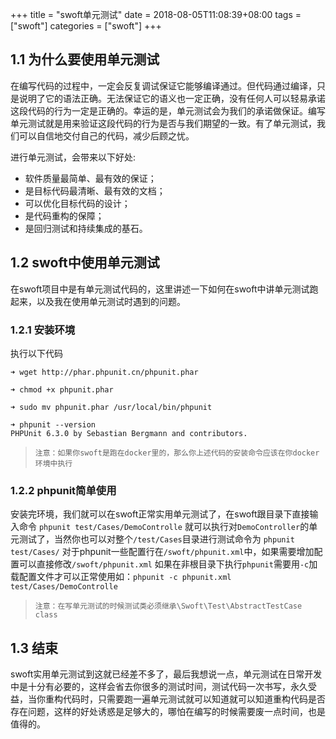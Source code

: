 +++
title = "swoft单元测试"
date = 2018-08-05T11:08:39+08:00
tags = ["swoft"]
categories = ["swoft"]
+++


## 1.1 为什么要使用单元测试
   在编写代码的过程中，一定会反复调试保证它能够编译通过。但代码通过编译，只是说明了它的语法正确。无法保证它的语义也一定正确，没有任何人可以轻易承诺这段代码的行为一定是正确的。幸运的是，单元测试会为我们的承诺做保证。编写单元测试就是用来验证这段代码的行为是否与我们期望的一致。有了单元测试，我们可以自信地交付自己的代码，减少后顾之忧。
   <!--more-->
   
进行单元测试，会带来以下好处:

* 软件质量最简单、最有效的保证；
* 是目标代码最清晰、最有效的文档；
* 可以优化目标代码的设计；
* 是代码重构的保障；
* 是回归测试和持续集成的基石。

## 1.2 swoft中使用单元测试
在swoft项目中是有单元测试代码的，这里讲述一下如何在swoft中讲单元测试跑起来，以及我在使用单元测试时遇到的问题。
### 1.2.1 安装环境
执行以下代码
```
➜ wget http://phar.phpunit.cn/phpunit.phar

➜ chmod +x phpunit.phar

➜ sudo mv phpunit.phar /usr/local/bin/phpunit

➜ phpunit --version
PHPUnit 6.3.0 by Sebastian Bergmann and contributors.
```

> `注意：如果你swoft是跑在docker里的，那么你上述代码的安装命令应该在你docker环境中执行`

### 1.2.2 phpunit简单使用
安装完环境，我们就可以在swoft正常实用单元测试了，在swoft跟目录下直接输入命令
```phpunit test/Cases/DemoControlle```
就可以执行对`DemoController`的单元测试了，当然你也可以对整个`/test/Cases`目录进行测试命令为
```phpunit test/Cases/```
对于phpunit一些配置行在`/swoft/phpunit.xml`中，如果需要增加配置可以直接修改`/swoft/phpunit.xml`
如果在非根目录下执行`phpunit`需要用`-c`加载配置文件才可以正常使用如：`phpunit -c phpunit.xml test/Cases/DemoControlle`

> `注意：在写单元测试的时候测试类必须继承\Swoft\Test\AbstractTestCase class`

## 1.3 结束
swoft实用单元测试到这就已经差不多了，最后我想说一点，单元测试在日常开发中是十分有必要的，这样会省去你很多的测试时间，测试代码一次书写，永久受益，当你重构代码时，只需要跑一遍单元测试就可以知道就可以知道重构代码是否存在问题，这样的好处诱惑是足够大的，哪怕在编写的时候需要废一点时间，也是值得的。